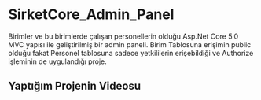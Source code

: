 # SirketCore_Admin_Panel
Birimler ve bu birimlerde çalışan personellerin olduğu Asp.Net Core 5.0 MVC yapısı ile geliştirilmiş bir admin paneli. Birim Tablosuna erişimin public olduğu fakat Personel tablosuna sadece yetkililerin erişebildiği ve Authorize işleminin de uygulandığı proje.

## Yaptığım Projenin Videosu 
